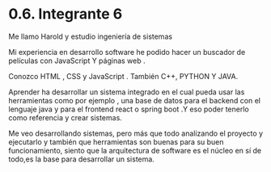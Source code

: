 # 0.6. Integrante 6


Me llamo Harold y estudio ingeniería de sistemas

Mi experiencia en desarrollo software he podido hacer un buscador de películas con JavaScript  Y páginas web .

Conozco HTML , CSS  y JavaScript . También C++, PYTHON Y JAVA.

Aprender ha desarrollar un sistema integrado en el cual pueda usar las herramientas como por ejemplo , una base de datos para el backend con el lenguaje java y para el frontend react o spring boot  .Y eso poder tenerlo como referencia y crear sistemas.

Me veo desarrollando sistemas, pero más que todo analizando el proyecto y ejecutarlo y también que herramientas son buenas para su buen funcionamiento, siento que la arquitectura de software es el núcleo en sí de todo,es la base para desarrollar un sistema. 